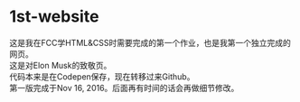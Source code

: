 # 1st-website
这是我在FCC学HTML&CSS时需要完成的第一个作业，也是我第一个独立完成的网页。<br />
这是对Elon Musk的致敬页。<br />
代码本来是在Codepen保存，现在转移过来Github。<br /> 
第一版完成于Nov 16, 2016。后面再有时间的话会再做细节修改。
